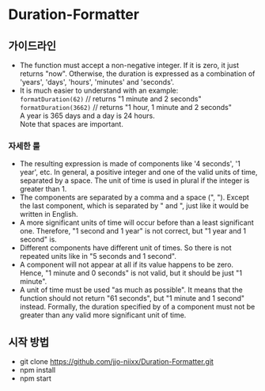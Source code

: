 # Duration-Formatter

## 가이드라인

- The function must accept a non-negative integer. If it is zero, it just returns "now". Otherwise, the duration is expressed as a combination of 'years', 'days', 'hours', 'minutes' and 'seconds'.
- It is much easier to understand with an example:
  <br/>`formatDuration(62)` // returns "1 minute and 2 seconds"
  <br/>`formatDuration(3662)` // returns "1 hour, 1 minute and 2 seconds"<br/>
  A year is 365 days and a day is 24 hours.<br/>
  Note that spaces are important.

### 자세한 룰

- The resulting expression is made of components like '4 seconds', '1 year', etc. In general, a positive integer and one of the valid units of time, separated by a space. The unit of time is used in plural if the integer is greater than 1.
- The components are separated by a comma and a space (", "). Except the last component, which is separated by " and ", just like it would be written in English.
- A more significant units of time will occur before than a least significant one. Therefore, "1 second and 1 year" is not correct, but "1 year and 1 second" is.
- Different components have different unit of times. So there is not repeated units like in "5 seconds and 1 second".
- A component will not appear at all if its value happens to be zero. Hence, "1 minute and 0 seconds" is not valid, but it should be just "1 minute".
- A unit of time must be used "as much as possible". It means that the function should not return "61 seconds", but "1 minute and 1 second" instead. Formally, the duration specified by of a component must not be greater than any valid more significant unit of time.

## 시작 방법

- git clone https://github.com/jjo-niixx/Duration-Formatter.git
- npm install
- npm start
